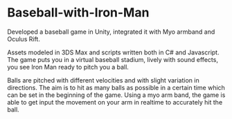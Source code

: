 # Baseball-with-Iron-Man

Developed a baseball game in Unity, integrated it with Myo armband and Oculus Rift.

Assets modeled in 3DS Max and scripts written both in C# and Javascript. The game puts you in a virtual baseball stadium, lively with sound effects, you see Iron Man ready to pitch you a ball. 

Balls are pitched with different velocities and with slight variation in directions. The aim is to hit as many balls as possible in a certain time which can be set in the beginning of the game. Using a myo arm band, the game is able to get input the movement on your arm in realtime to accurately hit the ball.
